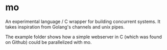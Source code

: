 # mo

An experimental language / C wrapper for building concurrent systems. It takes inspiration from Golang's channels and unix pipes.

The example folder shows how a simple webserver in C (which was found on Github) could be parallelized with mo. 
